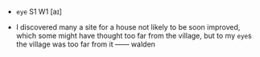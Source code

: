- `eye` S1 W1 [aɪ]



-  I discovered many a site for a house not likely to be soon improved, which some might have thought too far from the village, but to my `eye`s the village was too far from it —— walden